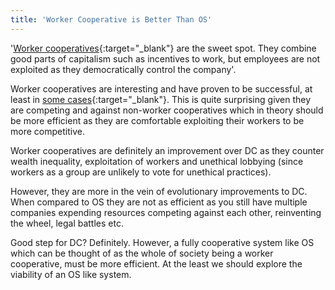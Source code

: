 ```yaml
---
title: 'Worker Cooperative is Better Than OS'
---
```


'[Worker cooperatives](https://en.wikipedia.org/wiki/Worker_cooperative){:target="_blank"} are the sweet spot. They combine good parts of capitalism such as incentives to work, but employees are not exploited as they democratically control the company'.

Worker cooperatives are interesting and have proven to be successful, at least in [some cases](https://en.wikipedia.org/wiki/Mondragon_Corporation){:target="_blank"}. This is quite surprising given they are competing and against non-worker cooperatives which in theory should be more efficient as they are comfortable exploiting their workers to be more competitive.

Worker cooperatives are definitely an improvement over DC as they counter wealth inequality, exploitation of workers and unethical lobbying (since workers as a group are unlikely to vote for unethical practices).

However, they are more in the vein of evolutionary improvements to DC. When compared to OS they are not as efficient as you still have multiple companies expending resources competing against each other, reinventing the wheel, legal battles etc.

Good step for DC? Definitely. However, a fully cooperative system like OS which can be thought of as the whole of society being a worker cooperative, must be more efficient. At the least we should explore the viability of an OS like system.
